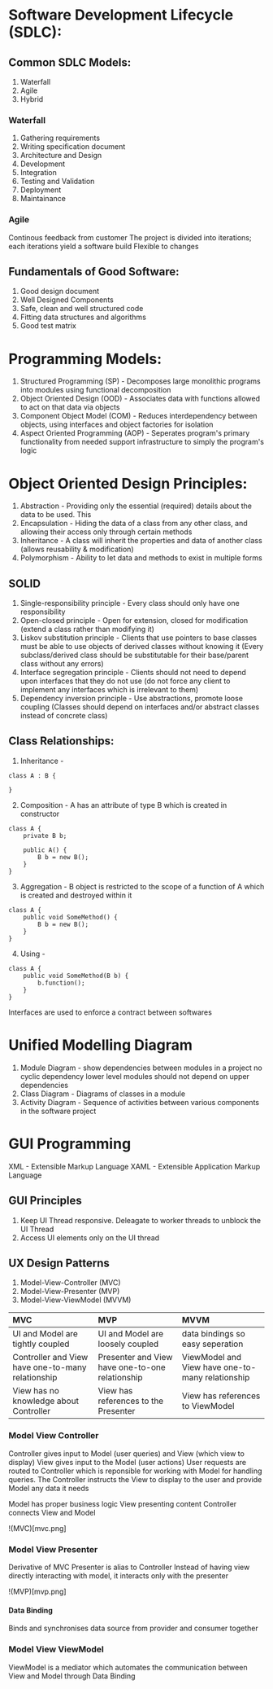 # Software Development Lifecycle (SDLC):

## Common SDLC Models:
1. Waterfall
2. Agile
3. Hybrid

### Waterfall
1. Gathering requirements
2. Writing specification document
3. Architecture and Design
4. Development
5. Integration
6. Testing and Validation
7. Deployment
8. Maintainance

### Agile
Continous feedback from customer
The project is divided into iterations; each iterations yield a software build
Flexible to changes

## Fundamentals of Good Software:
1. Good design document
2. Well Designed Components
3. Safe, clean and well structured code
4. Fitting data structures and algorithms
5. Good test matrix

# Programming Models:
1. Structured Programming (SP) -
    Decomposes large monolithic programs into modules using functional decomposition
2. Object Oriented Design (OOD) -
    Associates data with functions allowed to act on that data via objects
3. Component Object Model (COM) -
    Reduces interdependency between objects, using interfaces and object factories for isolation
4. Aspect Oriented Programming (AOP) -
    Seperates program's primary functionality from needed support infrastructure to simply the program's logic

# Object Oriented Design Principles:
1. Abstraction - Providing only the essential (required) details about the data to be used. This 
2. Encapsulation - Hiding the data of a class from any other class, and allowing their access only through certain methods
3. Inheritance - A class will inherit the properties and data of another class (allows reusability & modification)
4. Polymorphism - Ability to let data and methods to exist in multiple forms

## SOLID
1. Single-responsibility principle - Every class should only have one responsibility
2. Open-closed principle - Open for extension, closed for modification (extend a class rather than modifying it)
3. Liskov substitution principle - Clients that use pointers to base classes must be able to use objects of derived classes without knowing it (Every subclass/derived class should be substitutable for their base/parent class without any errors)
4. Interface segregation principle - Clients should not need to depend upon interfaces that they do not use (do not force any client to implement any interfaces which is irrelevant to them)
5. Dependency inversion principle - Use abstractions, promote loose coupling (Classes should depend on interfaces and/or abstract classes instead of concrete class)

## Class Relationships:
1. Inheritance -
```
class A : B {

}
```
2. Composition - A has an attribute of type B which is created in constructor
```
class A {
    private B b;

    public A() {
        B b = new B();
    }
}
```
3. Aggregation - B object is restricted to the scope of a function of A which is created and destroyed within it
```
class A {
    public void SomeMethod() {
        B b = new B();
    }
}
```
4. Using -
```
class A {
    public void SomeMethod(B b) {
        b.function();
    }
}
```

Interfaces are used to enforce a contract between softwares

# Unified Modelling Diagram
1. Module Diagram -
    show dependencies between modules in a project
    no cyclic dependency
    lower level modules should not depend on upper dependencies
2. Class Diagram -
    Diagrams of classes in a module
3. Activity Diagram -
    Sequence of activities between various components in the software project

# GUI Programming

XML - Extensible Markup Language
XAML - Extensible Application Markup Language

## GUI Principles
1. Keep UI Thread responsive. Deleagate to worker threads to unblock the UI Thread
2. Access UI elements only on the UI thread

## UX Design Patterns
1. Model-View-Controller (MVC) 
2. Model-View-Presenter (MVP)
3. Model-View-ViewModel (MVVM)

| MVC | MVP | MVVM |
|:-----|:-----|:------|
|   UI and Model are tightly coupled | UI and Model are loosely coupled | data bindings so easy seperation|
| Controller and View have one-to-many relationship | Presenter and View have one-to-one relationship | ViewModel and View have one-to-many relationship |
View has no knowledge about Controller | View has references to the Presenter | View has references to ViewModel |

### Model View Controller
Controller gives input to Model (user queries) and View (which view to display)
View gives input to the Model (user actions)
User requests are routed to Controller which is reponsible for working with Model for handling queries. The Controller instructs the View to display to the user and provide Model any data it needs

Model has proper business logic
View presenting content
Controller connects View and Model

!(MVC)[mvc.png]

### Model View Presenter
Derivative of MVC
Presenter is alias to Controller
Instead of having view directly interacting with model, it interacts only with the presenter


!(MVP)[mvp.png]

#### Data Binding
Binds and synchronises data source from provider and consumer together

### Model View ViewModel
ViewModel is a mediator which automates the communication between View and Model through Data Binding
